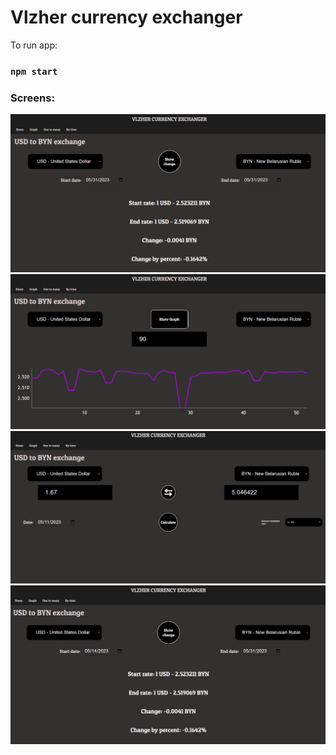 # Vlzher currency exchanger
To run app:
### `npm start`

### Screens:
![Screen_1.png](data%2FScreen_1.png)
![Screen_2.png](data%2FScreen_2.png)
![Screen_3.png](data%2FScreen_3.png)
![Screen_4.png](data%2FScreen_4.png)